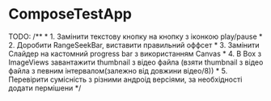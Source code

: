 # ComposeTestApp
TODO: 
    /**
     * 1. Замінити текстову кнопку на кнопку з іконкою play/pause
     * 2. Доробити RangeSeekBar, виставити правильний оффсет
     * 3. Замінити Слайдер на кастомний progress bar з використанням Canvas
     * 4. В Box з ImageViews завантажити thumbnail з відео файла (взяти thumbnail з відео файла з певним інтервалом(залежно від довжини відео/8))
     * 5. Перевірити сумісність з різними андроід версіями, за необхідності додати пермішени
     */

